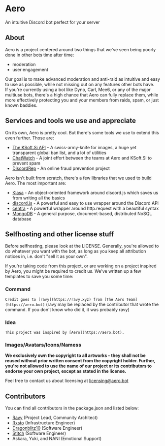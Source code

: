 # Aero

An intuitive Discord bot perfect for your server

## About

Aero is a project centered around two things that we've seen being poorly done in other bots time after time:
- moderation
- user engagement

Our goal is to make advanced moderation and anti-raid as intuitive and easy to use as possible, while not missing out on any features other bots have.  
If you're currently using a bot like Dyno, Carl, Mee6, or any of the major multiuse bots, there's a high chance that Aero can fully replace them, while more effectively protecting you and your members from raids, spam, or just known baddies.


## Services and tools we use and appreciate

On its own, Aero is pretty cool. But there's some tools we use to extend this even further. Those are:
- [The KSoft.Si API](https://api.ksoft.si) - A swiss-army-knife for images, a huge yet transparent global ban list, and a lot of utilities
- [ChatWatch](https://chatwat.ch) - A joint effort between the teams at Aero and KSoft.Si to prevent spam
- [DiscordRep](https://discordrep.com) - An online fraud prevention project

Aero isn't built from scratch, there's a few libraries that we used to build Aero. The most important are:
- [Klasa](https://klasa.js.org) - An object-oriented framework around discord.js which saves us from writing all the basics
- [discord.js](https://discord.js.org) - A powerful and easy to use wrapper around the Discord API
- [centra](https://git.aero.bot/forks/centra) - A powerful wrapper around http.request with a beautiful syntax
- [MongoDB](https://www.mongodb.com/) - A general purpose, document-based, distributed NoSQL database


## Selfhosting and other license stuff

Before selfhosting, please look at the LICENSE. Generally, you're allowed to do whatever you want with the bot, as long as you keep all attribution notices in, i.e. don't "sell it as your own".

If you're taking code from this project, or are working on a project inspired by Aero, you might be required to credit us. We've written up a few templates to save you some time:

### Command
`Credit goes to [ravy](https://ravy.xyz) from [The Aero Team](https://aero.bot)` (ravy may be replaced by the contributor that wrote the command. If you don't know who did it, it was probably ravy)

### Idea
`This project was inspired by [Aero](https://aero.bot).`

### Images/Avatars/Icons/Namess
**We exclusively own the copyright to all artworks - they shall not be reused without prior written consent from the copyright holder. Further, you're not allowed to use the name of our project or its contributors to endorse your own project, except as stated in the license.**

Feel free to contact us about licensing at licensing@aero.bot


## Contributors

You can find all contributors in the package.json and listed below:
- [Ravy](https://ravy.xyz) (Project Lead, Community Architect)
- [Rxsto](https://rxsto.me) (Infrastructure Engineer)
- [Dragonblitz10](https://dragondev.party/) (Software Engineer)
- [Stitch](https://github.com/Soumil07/) (Software Engineer)
- Askara, Yuki, and NANI (Emotional Support)
